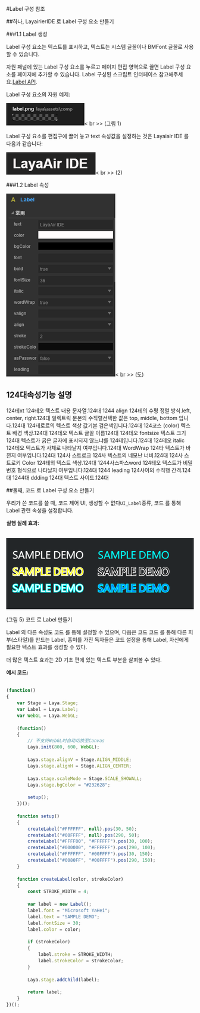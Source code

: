 #Label 구성 참조



##하나, LayairierIDE 로 Label 구성 요소 만들기

###1.1 Label 생성

Label 구성 요소는 텍스트를 표시하고, 텍스트는 시스템 글꼴이나 BMFont 글꼴로 사용할 수 있습니다.

자원 패널에 있는 Label 구성 요소를 누르고 페이지 편집 영역으로 끌면 Label 구성 요소를 페이지에 추가할 수 있습니다.
Label 구성된 스크립트 인터페이스 참고해주세요.[Label API](http://layaair.ldc.layabox.com/api/index.html?category=Core&class=laya.ui.Label).

Label 구성 요소의 자원 예제:

​![图片0.png](img/1.png)< br >>
(그림 1)

Label 구성 요소를 편집구에 끌어 놓고 text 속성값을 설정하는 것은 Layaiair IDE 를 다음과 같습니다:

​![图片0.png](img/2.png)< br >>
(2)



 

 



###1.2 Label 속성

​![图片0.png](img/3.png)< br >>
(도)

124대**속성**기능 설명
----------------------------------------------------------------------------------------------------------------------------------------------------------------------------------------------------------------------
124테xt  124테오 텍스트 내용 문자열.124대
1244 align  124테의 수평 정렬 방식.left, center, right.124대
일렉트릭 문본의 수직렬선택한 값은 top, middle, bottom 입니다.124대
124테로르의 텍스트 색상 값기본 검은색입니다.124대
124코스 (color) 텍스트 배경 색상.124대
124테오  텍스트 글꼴 이름124대
124테오  fontsize 텍스트 크기124대
텍스트가 굵은 글자에 표시되지 않느냐를 124테입니다.124대
124테오 italic 124테오 텍스트가 사체로 나타날지 여부입니다.124대
WordWrap 124타 텍스트가 바뀐지 여부입니다.124대
124사 스트로크 124사 텍스트의 네모난 너비.124대
124사 스트로키 Color 124테의 텍스트 색상.124대
1244사스파스word 124테오 텍스트가 비밀번호 형식으로 나타날지 여부입니다.124대
1244 leading  124사이의 수직행 간격.124대
1244대 ddding 124대 텍스트 사이드.124대



 



##둘째, 코드 로 Label 구성 요소 만들기

우리가 쓴 코드를 쓸 때, 코드 제어 UI, 생성할 수 없다`UI_Label`종류, 코드 를 통해 Label 관련 속성을 설정합니다.

**실행 실례 효과:**

​	![5](img/4.png)<br/>

(그림 5) 코드 로 Label 만들기

Label 의 다른 속성도 코드 를 통해 설정할 수 있으며, 다음은 코드 코드 를 통해 다른 피부(스타일)를 만드는 Label, 흥미를 가진 독자들은 코드 설정을 통해 Label, 자신에게 필요한 텍스트 효과를 생성할 수 있다.

더 많은 텍스트 효과는 2D 기초 편에 있는 텍스트 부분을 살펴볼 수 있다.

**예시 코드:**


```javascript

(function()
{
	var Stage = Laya.Stage;
	var Label = Laya.Label;
	var WebGL = Laya.WebGL;

	(function()
	{
		// 不支持WebGL时自动切换至Canvas
		Laya.init(800, 600, WebGL);

		Laya.stage.alignV = Stage.ALIGN_MIDDLE;
		Laya.stage.alignH = Stage.ALIGN_CENTER;

		Laya.stage.scaleMode = Stage.SCALE_SHOWALL;
		Laya.stage.bgColor = "#232628";

		setup();
	})();

	function setup()
	{
		createLabel("#FFFFFF", null).pos(30, 50);
		createLabel("#00FFFF", null).pos(290, 50);
		createLabel("#FFFF00", "#FFFFFF").pos(30, 100);
		createLabel("#000000", "#FFFFFF").pos(290, 100);
		createLabel("#FFFFFF", "#00FFFF").pos(30, 150);
		createLabel("#0080FF", "#00FFFF").pos(290, 150);
	}

	function createLabel(color, strokeColor)
	{
		const STROKE_WIDTH = 4;

		var label = new Label();
		label.font = "Microsoft YaHei";
		label.text = "SAMPLE DEMO";
		label.fontSize = 30;
		label.color = color;

		if (strokeColor)
		{
			label.stroke = STROKE_WIDTH;
			label.strokeColor = strokeColor;
		}

		Laya.stage.addChild(label);

		return label;
	}
})();
```








 	